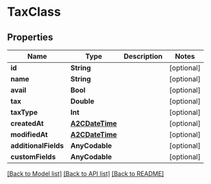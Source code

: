 # TaxClass

## Properties
Name | Type | Description | Notes
------------ | ------------- | ------------- | -------------
**id** | **String** |  | [optional] 
**name** | **String** |  | [optional] 
**avail** | **Bool** |  | [optional] 
**tax** | **Double** |  | [optional] 
**taxType** | **Int** |  | [optional] 
**createdAt** | [**A2CDateTime**](A2CDateTime.md) |  | [optional] 
**modifiedAt** | [**A2CDateTime**](A2CDateTime.md) |  | [optional] 
**additionalFields** | **AnyCodable** |  | [optional] 
**customFields** | **AnyCodable** |  | [optional] 

[[Back to Model list]](../README.md#documentation-for-models) [[Back to API list]](../README.md#documentation-for-api-endpoints) [[Back to README]](../README.md)


